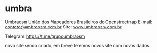 # umbra

Umbraosm União dos Mapeadores Brasileiros do Openstreetmap 
E-mail: contato@umbraosm.com.br
Site:   www.umbraosm.com.br

Telegram: https://t.me/grupoumbraosm

novo site sendo criado, em breve teremos novos site com novos dados.
